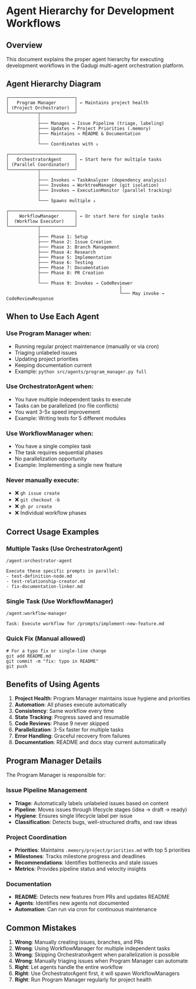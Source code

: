 # Agent Hierarchy for Development Workflows

## Overview

This document explains the proper agent hierarchy for executing development workflows in the Gadugi multi-agent orchestration platform.

## Agent Hierarchy Diagram

```
┌─────────────────────────┐
│   Program Manager       │ ← Maintains project health
│ (Project Orchestrator)  │
└───────────┬─────────────┘
            │
            ├─── Manages → Issue Pipeline (triage, labeling)
            ├─── Updates → Project Priorities (.memory)
            ├─── Maintains → README & Documentation
            │
            └─── Coordinates with ↓

┌─────────────────────────┐
│   OrchestratorAgent     │ ← Start here for multiple tasks
│ (Parallel Coordinator)  │
└───────────┬─────────────┘
            │
            ├─── Invokes → TaskAnalyzer (dependency analysis)
            ├─── Invokes → WorktreeManager (git isolation)
            ├─── Invokes → ExecutionMonitor (parallel tracking)
            │
            └─── Spawns multiple ↓
                        
┌─────────────────────────┐
│    WorkflowManager      │ ← Or start here for single tasks
│  (Workflow Executor)    │
└───────────┬─────────────┘
            │
            ├─── Phase 1: Setup
            ├─── Phase 2: Issue Creation
            ├─── Phase 3: Branch Management
            ├─── Phase 4: Research
            ├─── Phase 5: Implementation
            ├─── Phase 6: Testing
            ├─── Phase 7: Documentation
            ├─── Phase 8: PR Creation
            │
            └─── Phase 9: Invokes → CodeReviewer
                                           │
                                           └─── May invoke → CodeReviewResponse
```

## When to Use Each Agent

### Use Program Manager when:
- Running regular project maintenance (manually or via cron)
- Triaging unlabeled issues
- Updating project priorities
- Keeping documentation current
- Example: `python src/agents/program_manager.py full`

### Use OrchestratorAgent when:
- You have multiple independent tasks to execute
- Tasks can be parallelized (no file conflicts)
- You want 3-5x speed improvement
- Example: Writing tests for 5 different modules

### Use WorkflowManager when:
- You have a single complex task
- The task requires sequential phases
- No parallelization opportunity
- Example: Implementing a single new feature

### Never manually execute:
- ❌ `gh issue create`
- ❌ `git checkout -b`
- ❌ `gh pr create`
- ❌ Individual workflow phases

## Correct Usage Examples

### Multiple Tasks (Use OrchestratorAgent)
```
/agent:orchestrator-agent

Execute these specific prompts in parallel:
- test-definition-node.md
- test-relationship-creator.md
- fix-documentation-linker.md
```

### Single Task (Use WorkflowManager)
```
/agent:workflow-manager

Task: Execute workflow for /prompts/implement-new-feature.md
```

### Quick Fix (Manual allowed)
```
# For a typo fix or single-line change
git add README.md
git commit -m "fix: typo in README"
git push
```

## Benefits of Using Agents

1. **Project Health**: Program Manager maintains issue hygiene and priorities
2. **Automation**: All phases execute automatically
3. **Consistency**: Same workflow every time
4. **State Tracking**: Progress saved and resumable
5. **Code Reviews**: Phase 9 never skipped
6. **Parallelization**: 3-5x faster for multiple tasks
7. **Error Handling**: Graceful recovery from failures
8. **Documentation**: README and docs stay current automatically

## Program Manager Details

The Program Manager is responsible for:

### Issue Pipeline Management
- **Triage**: Automatically labels unlabeled issues based on content
- **Pipeline**: Moves issues through lifecycle stages (idea → draft → ready)
- **Hygiene**: Ensures single lifecycle label per issue
- **Classification**: Detects bugs, well-structured drafts, and raw ideas

### Project Coordination
- **Priorities**: Maintains `.memory/project/priorities.md` with top 5 priorities
- **Milestones**: Tracks milestone progress and deadlines
- **Recommendations**: Identifies bottlenecks and stale issues
- **Metrics**: Provides pipeline status and velocity insights

### Documentation
- **README**: Detects new features from PRs and updates README
- **Agents**: Identifies new agents not documented
- **Automation**: Can run via cron for continuous maintenance

## Common Mistakes

1. **Wrong**: Manually creating issues, branches, and PRs
2. **Wrong**: Using WorkflowManager for multiple independent tasks
3. **Wrong**: Skipping OrchestratorAgent when parallelization is possible
4. **Wrong**: Manually triaging issues when Program Manager can automate
5. **Right**: Let agents handle the entire workflow
6. **Right**: Use OrchestratorAgent first, it will spawn WorkflowManagers
7. **Right**: Run Program Manager regularly for project health